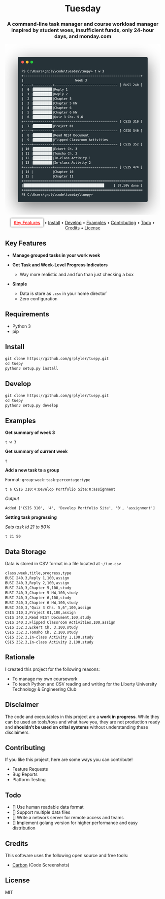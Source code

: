 
<h1 align="center">
  Tuesday
</h1>

<h3 align="center">A command-line task manager and course workload manager inspired by student woes, insufficient funds, only 24-hour days, and monday.com</h3>

![](carbon.png)

<p align="center">
  <a href="#key-features" style="color: red; padding-left: 10px; padding-right: 10px; padding-top: 5px; padding-bottom: 5px; border-radius: 3px; background-color: white; box-shadow: 0px 0px 5px 0px rgba(0,0,0,0.75);">Key Features</a> •
  <a href="#install">Install</a> •
  <a href="#develop">Develop</a> •
  <a href="#examples">Examples</a> •
  <a href="#contributing">Contributing</a> •
  <a href="#Todo">Todo</a> •
  <a href="#credits">Credits</a> •
  <a href="#license">License</a>
</p>


## Key Features
* **Manage grouped tasks in your work week**

* **Get Task and Week-Level Progress Indicators**
    * Way more realistic and and fun than just checking a box
* **Simple**
    * Data is store as `.csv` in your home director`
    * Zero configuration

## Requirements

* Python 3
* pip

## Install

```
git clone https://github.com/grplyler/tuepy.git
cd tuepy
python3 setup.py install
```

## Develop

```
git clone https://github.com/grplyler/tuepy.git
cd tuepy
python3 setup.py develop
```

## Examples


**Get summary of week 3**
```
t w 3
```

**Get summary of current week**
```
t
```

**Add a new task to a group**

Format: `group:week:task:percentage:type`

```
t a CSIS 310:4:Develop Portfolio Site:0:assignment
```

*Output*
```
Added ['CSIS 310', '4', 'Develop Portfolio Site', '0', 'assignment']
```

**Setting task progressing**

*Sets task id 21 to 50%*

```
t 21 50
```

## Data Storage

Data is stored in CSV format in a file located at `~/tue.csv`

```
class,week,title,progress,type
BUSI 240,3,Reply 1,100,assign
BUSI 240,3,Reply 2,100,assign
BUSI 240,3,Chapter 5,100,study
BUSI 240,3,Chapter 5 HW,100,study
BUSI 240,3,Chapter 6,100,study
BUSI 240,3,Chapter 6 HW,100,study
BUSI 240,3,"Quiz 3 Chs. 5,6",100,assign
CSIS 310,3,Project 01,100,assign
CSIS 340,3,Read NIST Document,100,study
CSIS 340,3,Flipped Classroom Activities,100,assign
CSIS 352,3,Eckert Ch. 3,100,study
CSIS 352,3,Tomsho Ch. 2,100,study
CSIS 352,3,In-class Activity 1,100,study
CSIS 352,3,In-class Activity 2,100,study
```

## Rationale

I created this project for the following reasons:
* To manage my own coursework
* To teach Python and CSV reading and writing for the Liberty University Technology & Engineering Club

## Disclaimer

The code and executables in this project are a **work in progress**. While they can be used an tools/toys and what have you, they are not production ready and **shouldn't be used on crital systems** without understanding these disclaimers. 


## Contributing

If you like this project, here are some ways you can contribute!

* Feature Requests
* Bug Reports
* Platform Testing

## Todo

* [] Use human readable data format
* [] Support multiple data files
* [] Write a network server for remote access and teams
* [] Implement golang version for higher performance and easy distribution


## Credits

This software uses the following open source and free tools:

- [Carbon](http://carbon.now.sh) (Code Screenshots)

## License

MIT



